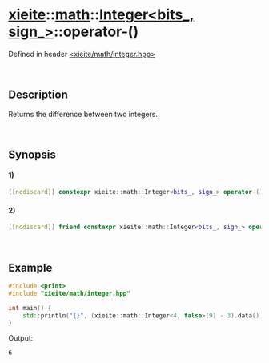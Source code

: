# [xieite](../../../../../xieite.md)\:\:[math](../../../../../math.md)\:\:[Integer<bits_, sign_>](../../../../integer.md)\:\:operator-\(\)
Defined in header [<xieite/math/integer.hpp>](../../../../../../../include/xieite/math/integer.hpp)

&nbsp;

## Description
Returns the difference between two integers.

&nbsp;

## Synopsis
#### 1)
```cpp
[[nodiscard]] constexpr xieite::math::Integer<bits_, sign_> operator-() const noexcept;
```
#### 2)
```cpp
[[nodiscard]] friend constexpr xieite::math::Integer<bits_, sign_> operator-(xieite::math::Integer<bits_, sign_> minuend, xieite::math::Integer<bits_, sign_> subtrahend) noexcept;
```

&nbsp;

## Example
```cpp
#include <print>
#include "xieite/math/integer.hpp"

int main() {
    std::println("{}", (xieite::math::Integer<4, false>(9) - 3).data());
}
```
Output:
```
6
```
